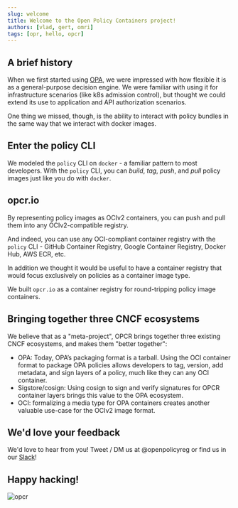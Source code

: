 ```yaml
---
slug: welcome
title: Welcome to the Open Policy Containers project!
authors: [vlad, gert, omri]
tags: [opr, hello, opcr]
---
```


## A brief history

When we first started using [OPA](https://openpolicyagent.org), we were impressed with how 
flexible it is as a general-purpose decision engine. We were familiar with using it for 
infrastructure scenarios (like k8s admission control), but thought we could extend its use 
to application and API authorization scenarios.

<!--truncate-->

One thing we missed, though, is the ability to interact with policy bundles in the same way that 
we interact with docker images.

## Enter the policy CLI

We modeled the `policy` CLI on `docker` - a familiar pattern to most developers. With the `policy` 
CLI, you can *build*, *tag*, *push*, and *pull* policy images just like you do with `docker`.

## opcr.io

By representing policy images as OCIv2 containers, you can push and pull them into any OCIv2-compatible 
registry. 

And indeed, you can use any OCI-compliant container registry with the `policy` CLI - GitHub Container Registry, Google Container Registry, Docker Hub, AWS ECR, etc.

In addition we thought it would be useful to have a container registry that would focus 
exclusively on policies as a container image type. 

We built `opcr.io` as a container registry for round-tripping policy image containers.

## Bringing together three CNCF ecosystems

We believe that as a "meta-project", OPCR brings together three existing CNCF ecosystems, and makes them "better together":

* OPA: Today, OPA’s packaging format is a tarball. Using the OCI container format to package OPA policies allows developers to tag, version, add metadata, and sign layers of a policy, much like they can any OCI container.
* Sigstore/cosign: Using cosign to sign and verify signatures for OPCR container layers brings this value to the OPA ecosystem.
* OCI: formalizing a media type for OPA containers creates another valuable use-case for the OCIv2 image format.

## We'd love your feedback

We'd love to hear from you! Tweet / DM us at @openpolicyreg or find us in our [Slack](https://join.slack.com/t/asertocommunity/shared_invite/zt-yjvq8kwy-M_wtwFO35I9ToJiHg1Tutg)!

## Happy hacking!

![opcr](/img/logo.png)
